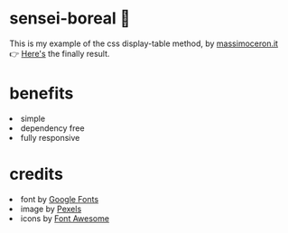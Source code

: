 # sensei-boreal :sunrise:

This is my example of the css display-table method, by <a href="http://www.massimoceron.it" target="_blank">massimoceron.it</a><br>
👉 <a href="http://ceron.altervista.org/corso-web-2.0/sensei-boreal/index.html" target="_blank">Here's</a> the finally result. 
<br>

# benefits

<li> simple
<li> dependency free
<li> fully responsive
<br>
  
# credits

<li> font by <a href="https://fonts.google.com/" target="_blank">Google Fonts</a>
<li> image by <a href="https://www.pexels.com/" target="_blank">Pexels</a>
<li> icons by <a href="https://fontawesome.com/" target="_blank">Font Awesome</a>
<br>
